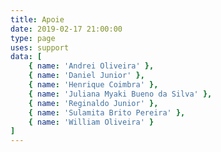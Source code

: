 ```yaml
---
title: Apoie
date: 2019-02-17 21:00:00
type: page
uses: support
data: [
    { name: 'Andrei Oliveira' },
    { name: 'Daniel Junior' },
    { name: 'Henrique Coimbra' },
    { name: 'Juliana Myaki Bueno da Silva' },
    { name: 'Reginaldo Junior' },
    { name: 'Sulamita Brito Pereira' },
    { name: 'William Oliveira' }
]
---
```

